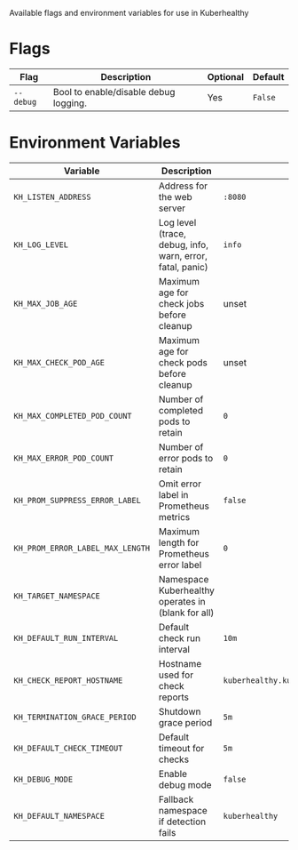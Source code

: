 Available flags and environment variables for use in Kuberhealthy

# Flags

| Flag      | Description                           | Optional | Default |
| --------- | ------------------------------------- | -------- | ------- |
| `--debug` | Bool to enable/disable debug logging. | Yes      | `False` |

# Environment Variables

| Variable | Description | Default |
| -------- | ----------- | ------- |
| `KH_LISTEN_ADDRESS` | Address for the web server | `:8080` |
| `KH_LOG_LEVEL` | Log level (trace, debug, info, warn, error, fatal, panic) | `info` |
| `KH_MAX_JOB_AGE` | Maximum age for check jobs before cleanup | unset |
| `KH_MAX_CHECK_POD_AGE` | Maximum age for check pods before cleanup | unset |
| `KH_MAX_COMPLETED_POD_COUNT` | Number of completed pods to retain | `0` |
| `KH_MAX_ERROR_POD_COUNT` | Number of error pods to retain | `0` |
| `KH_PROM_SUPPRESS_ERROR_LABEL` | Omit error label in Prometheus metrics | `false` |
| `KH_PROM_ERROR_LABEL_MAX_LENGTH` | Maximum length for Prometheus error label | `0` |
| `KH_TARGET_NAMESPACE` | Namespace Kuberhealthy operates in (blank for all) | <pod namespace> |
| `KH_DEFAULT_RUN_INTERVAL` | Default check run interval | `10m` |
| `KH_CHECK_REPORT_HOSTNAME` | Hostname used for check reports | `kuberhealthy.kuberhealthy.svc.cluster.local` |
| `KH_TERMINATION_GRACE_PERIOD` | Shutdown grace period | `5m` |
| `KH_DEFAULT_CHECK_TIMEOUT` | Default timeout for checks | `5m` |
| `KH_DEBUG_MODE` | Enable debug mode | `false` |
| `KH_DEFAULT_NAMESPACE` | Fallback namespace if detection fails | `kuberhealthy` |
